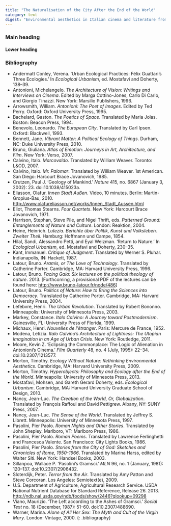 ```yaml
---
title: "The Naturalisation of the City After the End of the World"
category: text
digest: "Environmental aesthetics in Italian cinema and literature from the mid-20th century. Plus bonus Tati."
---
```

### Main heading

#### Lower heading

### Bibliography

- Andermatt Conley, Verena. ‘Urban Ecological Practices: Félix Guattari’s Three Ecologies.’ In *Ecological Urbanism*, ed. Mostafavi and Doherty, 138–39.
- Antonioni, Michelangelo. *The Architecture of Vision: Writings and Interviews on Cinema*. Edited by Marga Cottino-Jones, Carlo Di Carlo, and Giorgio Tinazzi. New York: Marsilio Publishers, 1996.
- Arrowsmith, William. *Antonioni: The Poet of Images*. Edited by Ted Perry. Oxford: Oxford University Press, 1995.
- Bachelard, Gaston. *The Poetics of Space*. Translated by Maria Jolas. Boston: Beacon Press, 1994.
- Benevolo, Leonardo. *The European City*. Translated by Carl Ipsen. Oxford: Blackwell, 1993.
- Bennett, Jane. *Vibrant Matter: A Political Ecology of Things*. Durham, NC: Duke University Press, 2010.
- Bruno, Giuliana. *Atlas of Emotion: Journeys in Art, Architecture, and Film*. New York: Verso, 2007.
- Calvino, Italo. *Marcovaldo*. Translated by William Weaver. Toronto: L&OD, 2007.
- Calvino, Italo. *Mr. Palomar*. Translated by William Weaver. 1st American. San Diego: Harcourt Brace Jovanovich, 1985.
- Crutzen, Paul J. ‘Geology of Mankind.’ *Nature* 415, no. 6867 (January 3, 2002): 23. doi:10.1038/415023a.
- Eliasson, Olafur. *Innen Stadt Außen*. Video, 10 minutes. Berlin: Martin-Gropius-Bau, 2010. <http://www.olafureliasson.net/works/Innen_Stadt_Aussen.html>
- Eliot, Thomas Stearns. *Four Quartets*. New York: Harcourt Brace Jovanovich, 1971.
- Harrison, Stephan, Steve Pile, and Nigel Thrift, eds. *Patterned Ground: Entanglements of Nature and Culture*. London: Reaktion, 2004.
- Heine, Heinrich. *Lutezia. Berichte über Politik, Kunst und Volksleben. Zweiter Theil*. Hamburg: Hoffmann und Campe, 1854.
- Hilal, Sandi, Alessandro Petti, and Eyal Weizman. ‘Return to Nature.’ In *Ecological Urbanism*, ed. Mostafavi and Doherty, 230–35.
- Kant, Immanuel. *Critique of Judgment*. Translated by Werner S. Pluhar. Indianapolis, IN: Hackett, 1987.
- Latour, Bruno. *Aramis, or The Love of Technology*. Translated by Catherine Porter. Cambridge, MA: Harvard University Press, 1996.
- Latour, Bruno. *Facing Gaia: Six lectures on the political theology of nature*. 2013. [Forthcoming, a provisional PDF of the lectures can be found here: <http://www.bruno-latour.fr/node/486>]
- Latour, Bruno. *Politics of Nature: How to Bring the Sciences into Democracy*. Translated by Catherine Porter. Cambridge, MA: Harvard University Press, 2004.
- Lefebvre, Henri. *The Urban Revolution*. Translated by Robert Bononno. Minneapolis: University of Minnesota Press, 2003.
- Markey, Constance. *Italo Calvino: A Journey toward Postmodernism*. Gainesville, FL: University Press of Florida, 1999.
- Michaux, Henri. *Nouvelles de l’étranger*. Paris: Mercure de France, 1952.
- Modena, Letizia. *Italo Calvino’s Architecture of Lightness: The Utopian Imagination in an Age of Urban Crisis*. New York: Routledge, 2011.
- Moore, Kevin Z. ‘Eclipsing the Commonplace: The Logic of Alienation in Antonioni’s Cinema.’ *Film Quarterly* 48, no. 4 (July, 1995): 22–34. doi:10.2307/1213577.
- Morton, Timothy. *Ecology Without Nature: Rethinking Environmental Aesthetics*. Cambridge, MA: Harvard University Press, 2009.
- Morton, Timothy. *Hyperobjects: Philosophy and Ecology after the End of the World*. Minneapolis: University of Minnesota Press, 2013.
- Mostafavi, Mohsen, and Gareth Gerard Doherty, eds. *Ecological Urbanism*. Cambridge, MA: Harvard University Graduate School of Design, 2010.
- Nancy, Jean-Luc. *The Creation of the World, Or, Globalization*. Translated by François Raffoul and David Pettigrew. Albany, NY: SUNY Press, 2007.
- Nancy, Jean-Luc. *The Sense of the World*. Translated by Jeffrey S. Librett. Minneapolis: University of Minnesota Press, 1997.
- Pasolini, Pier Paolo. *Roman Nights and Other Stories*. Translated by John Shepley. Marlboro, VT: Marlboro Press, 1986.
- Pasolini, Pier Paolo. *Roman Poems*. Translated by Lawrence Ferlinghetti and Francesca Valente. San Francisco: City Lights Books, 1986.
- Pasolini, Pier Paolo. *Stories from the City of God: Sketches and Chronicles of Rome, 1950-1966*. Translated by Marina Harss, edited by Walter Siti. New York: Handsel Books, 2003.
- Sillanpoa, Wallace P. ‘Pasolini’s Gramsci.’ *MLN* 96, no. 1 (January, 1981): 120–137. doi:10.2307/2906432.
- Sloterdijk, Peter. *Terror from the Air*. Translated by Amy Patton and Steve Corcoran. Los Angeles: Semiotext(e), 2009.
- U.S. Department of Agriculture, Agricultural Research Service. USDA National Nutrient Database for Standard Reference, Release 26. 2013. <http://ndb.nal.usda.gov/ndb/foods/show/2446?qlookup=09298>
- Viano, Maurizio. ‘The Left according to the Ashes of Gramsci.’ *Social Text* no. 18 (December, 1987): 51–60. doi:10.2307/488690.
- Warner, Marina. *Alone of All Her Sex: The Myth and Cult of the Virgin Mary*. London: Vintage, 2000.
{: .bibliography}
